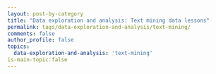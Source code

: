 ```yaml
---
layout: post-by-category
title: "Data exploration and analysis: Text mining data lessons"
permalink: tags/data-exploration-and-analysis/text-mining/
comments: false
author_profile: false
topics:
  data-exploration-and-analysis: 'text-mining'
is-main-topic:false
---
```

